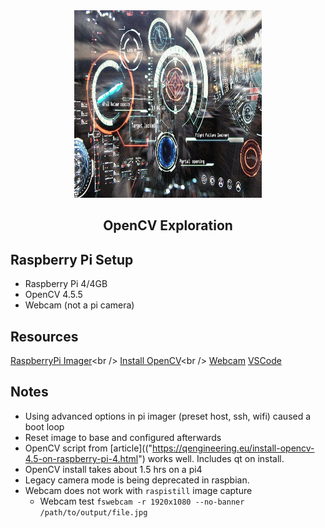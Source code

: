 <!-- PROJECT LOGO -->
<div align="center">
  <a href="https://github.com/mvmagni/magritte">
    <img src="../resources/HUD.jpg" alt="Logo" width="300" height="300"/>
  </a>
    <p>
    <h2 align="center">OpenCV Exploration</h2>
    </p>

  
</div>


<!-- ABOUT THE PROJECT -->
## Raspberry Pi Setup

  - Raspberry Pi 4/4GB<br />
  - OpenCV 4.5.5
  - Webcam (not a pi camera)    
 
## Resources
[RaspberryPi Imager]("https://www.raspberrypi.com/software/")<br />
[Install OpenCV]("https://qengineering.eu/install-opencv-4.5-on-raspberry-pi-4.html")<br />
[Webcam]("https://raspberrypi-guide.github.io/electronics/using-usb-webcams")
[VSCode]("https://code.visualstudio.com/docs/setup/raspberry-pi")


## Notes
  
  - Using advanced options in pi imager (preset host, ssh, wifi) caused a boot loop
  - Reset image to base and configured afterwards
  - OpenCV script from [article](("https://qengineering.eu/install-opencv-4.5-on-raspberry-pi-4.html") works well. Includes qt on install.
  - OpenCV install takes about 1.5 hrs on a pi4
  - Legacy camera mode is being deprecated in raspbian. 
  - Webcam does not work with `raspistill` image capture
    - Webcam test `fswebcam -r 1920x1080 --no-banner /path/to/output/file.jpg`



